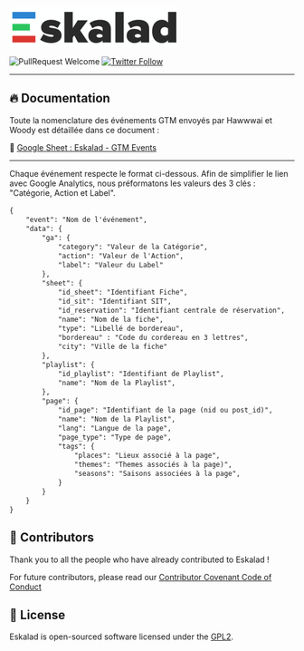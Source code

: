 ![Eskalad](logo.png)

![PullRequest Welcome](https://img.shields.io/badge/PR-welcome-brightgreen.svg?style=flat-square)
[![Twitter Follow](https://img.shields.io/twitter/follow/raccourciagency.svg?label=Twitter&style=social)](https://twitter.com/raccourciagency)

---

## :fire: Documentation

Toute la nomenclature des événements GTM envoyés par Hawwwai et Woody est détaillée dans ce document :

:ledger: [Google Sheet : Eskalad - GTM Events](https://docs.google.com/spreadsheets/d/1-MoWKIZ33HDxQhO8VjEm4PydfChZRBImAtM37vJOFt4/edit?usp=sharing)

---

Chaque événement respecte le format ci-dessous. Afin de simplifier le lien avec Google Analytics, nous préformatons les valeurs des 3 clés : "Catégorie, Action et Label".

```
{
    "event": "Nom de l'événement",
    "data": {
        "ga": {
            "category": "Valeur de la Catégorie",
            "action": "Valeur de l'Action",
            "label": "Valeur du Label"
        },
        "sheet": {
            "id_sheet": "Identifiant Fiche",
            "id_sit": "Identifiant SIT",
            "id_reservation": "Identifiant centrale de réservation",
            "name": "Nom de la fiche",
            "type": "Libellé de bordereau",
            "bordereau" : "Code du cordereau en 3 lettres",
            "city": "Ville de la fiche"
        },
        "playlist": {
            "id_playlist": "Identifiant de Playlist",
            "name": "Nom de la Playlist",
        },
        "page": {
            "id_page": "Identifiant de la page (nid ou post_id)",
            "name": "Nom de la Playlist",
            "lang": "Langue de la page",
            "page_type": "Type de page",
            "tags": {
                "places": "Lieux associé à la page",
                "themes": "Themes associés à la page)",
                "seasons": "Saisons associées à la page",
            }
        }
    }
}
```

## :metal: Contributors

Thank you to all the people who have already contributed to Eskalad !

For future contributors, please read our [Contributor Covenant Code of Conduct](CODE_OF_CONDUCT.md)

## :bookmark: License

Eskalad is open-sourced software licensed under the [GPL2](LICENSE).
